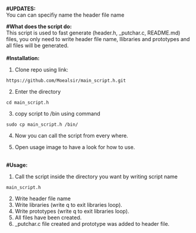 **#UPDATES:**
<br>
You can can specifiy name the header file name
<br>

**#What does the script do:**
<br>
This script is used to fast generate (header.h, _putchar.c, README.md) files, you only need to write header file name, llibraries and prototypes and all files will be generated.
<br>
<br>
**#Installation:**

1. Clone repo using link:
~~~
https://github.com/Moealsir/main_script.h.git
~~~
2. Enter the directory
~~~
cd main_script.h
~~~
3. copy script to /bin using command
~~~
sudo cp main_script.h /bin/
~~~

4. Now you can call the script from every where.

5. Open usage image to have a look for how to use.
<br><br>

**#Usage:**
1. Call the script inside the directory you want by writing script name
~~~
main_script.h
~~~
2. Write header file name
3. Write libraries (write q to exit libraries loop).
4. Write prototypes (write q to exit libraries loop).
5. All files have been created.
6. _putchar.c file created and prototype was added to header file.
